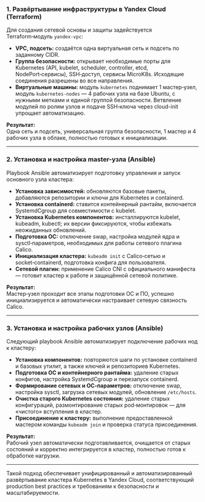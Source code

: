 ### 1. Развёртывание инфраструктуры в Yandex Cloud (Terraform)

Для создания сетевой основы и защиты задействуется Terraform‑модуль `yandex-vpc`:
- **VPC, подсеть:** создаётся одна виртуальная сеть и подсеть по заданному CIDR.
- **Группа безопасности:** открывает необходимые порты для Kubernetes (API, kubelet, scheduler, controller, etcd, NodePort‑сервисы), SSH‑доступ, сервисы MicroK8s. Исходящие соединения разрешены во все направления.
- **Виртуальные машины:** модуль `kubernetes` поднимает 1 мастер‑узел, модуль `kubernetes-nodes` — 4 рабочих узла на базе Ubuntu, с нужными метками и единой группой безопасности. Ветвление модулей по ролям узлов и подаче SSH‑ключа через cloud-init упрощает автоматизацию.

**Результат:**  
Одна сеть и подсеть, универсальная группа безопасности, 1 мастер и 4 рабочих узла в облаке, полностью готовых к инициализации.

***

### 2. Установка и настройка master-узла (Ansible)

Playbook Ansible автоматизирует подготовку управления и запуск основного узла кластера:
- **Установка зависимостей:** обновляются базовые пакеты, добавляются репозитории и ключи для Kubernetes и containerd.
- **Установка containerd:** ставится контейнерный рантайм, включается SystemdCgroup для совместимости с kubelet.
- **Установка Kubernetes компонентов:** инсталлируются kubelet, kubeadm, kubectl; их версии фиксируются, чтобы избежать неожиданных обновлений.
- **Подготовка ОС:** отключение swap, настройка модулей ядра и sysctl‑параметров, необходимых для работы сетевого плагина Calico.
- **Инициализация кластера:** `kubeadm init` с Calico‑сетью и socket‑containerd, подготовка конфига для пользователя.
- **Сетевой плагин:** применение Calico CNI с официального манифеста — готовит кластер к работе и защищённой сетевой политике.

**Результат:**  
Мастер‑узел проходит все этапы подготовки ОС и ПО, успешно инициализируется и автоматически настраивает сетевую связность Calico.

***

### 3. Установка и настройка рабочих узлов (Ansible)

Следующий playbook Ansible автоматизирует подключение рабочих нод к кластеру:
- **Установка компонентов:** повторяются шаги по установке containerd и базовых утилит, а также ключей и репозиториев Kubernetes.
- **Подготовка ОС и контейнерного рантайма:** удаление старых конфигов, настройка SystemdCgroup и перезапуск containerd.
- **Формирование сетевых и ОС‑параметров:** отключение swap, настройка sysctl, загрузка сетевых модулей, обновление `/etc/hosts`.
- **Очистка старого Kubernetes состояния:** удаление старых конфигураций, размонтирование старых pod‑монтировок — для «чистого» вступления в кластер.
- **Присоединение к кластеру:** выполнение предоставленной мастером команды `kubeadm join` и проверка статуса присоединения.

**Результат:**  
Рабочий узел автоматически подготавливается, очищается от старых состояний и корректно интегрируется в кластер, полностью готов к обработке нагрузки.

***

Такой подход обеспечивает унифицированный и автоматизированный развёртывание кластера Kubernetes в Yandex Cloud, соответствующий production best practices и требованиям к безопасности и масштабируемости.